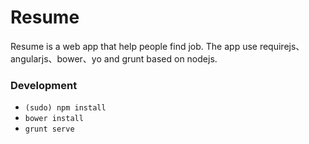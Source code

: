 # Resume

Resume is a web app that help people find job.
The app use requirejs、angularjs、bower、yo and grunt based on nodejs.

### Development
- `(sudo) npm install`
- `bower install`
- `grunt serve`
